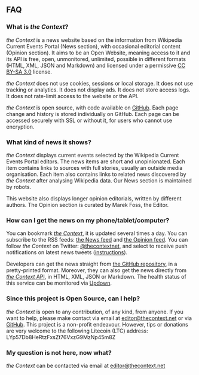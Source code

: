 
## FAQ

### What is *the Context*?

*the Context* is a news website based on the information from Wikipedia Current Events Portal (News section), with occasional editorial content (Opinion section). It aims to be an Open Website, meaning access to it and its API is free, open, unmonitored, unlimited, possible in different formats (HTML, XML, JSON and Markdown) and licensed under a permissive [CC BY-SA 3.0](https://en.wikipedia.org/wiki/Wikipedia:Text_of_Creative_Commons_Attribution-ShareAlike_3.0_Unported_License) license.

*the Context* does not use cookies, sessions or local storage. It does not use tracking or analytics. It does not display ads. It does not store access logs. It does not rate-limit access to the website or the API.

*the Context* is open source, with code available on [GitHub](https://github.com/thecontextnet/public). Each page change and history is stored individually on GitHub. Each page can be accessed securely with SSL or without it, for users who cannot use encryption.

### What kind of news it shows?

*the Context* displays current events selected by the Wikipedia Current Events Portal editors. The news items are short and unopinionated. Each item contains links to sources with full stories, usually an outside media organisation. Each item also contains links to related news discovered by *the Context* after analysing Wikipedia data. Our News section is maintained by robots.

This website also displays longer opinion editorials, written by different authors. The Opinion section is curated by Marek Foss, the Editor.

### How can I get the news on my phone/tablet/computer?

You can bookmark [*the Context*](https://thecontext.net), it is updated several times a day. You can subscribe to the RSS feeds: [the News feed](http://thecontext.net/index_rss.xml) and [the Opinion feed](http://thecontext.net/opinion_rss.xml). You can follow *the Context* on Twitter: [@thecontextnet](https://twitter.com/thecontextnet), and select to receive push notifications on latest news tweets ([instructions](https://support.twitter.com/articles/20169887?lang=en#iOS)).

Developers can get the news straight from [the GitHub repository](https://github.com/thecontextnet/public), in a pretty-printed format. Moreover, they can also get the news directly from [*the Context* API](/api), in HTML, XML, JSON or Markdown. The health status of this service can be monitored via [Updown](http://status.thecontext.net).

### Since this project is Open Source, can I help?

*the Context* is open to any contribution, of any kind, from anyone. If you want to help, please make contact via email at [editor@thecontext.net](mailto:editor@thecontext.net) or via [GitHub](https://github.com/thecontextnet). This project is a non-profit endeavour. However, tips or donations are very welcome to the following Litecoin (LTC) address: LYp57Db8HeRtzFxsZt76VxzG9MzNp45m8Z

### My question is not here, now what?

*the Context* can be contacted via email at [editor@thecontext.net](mailto:editor@thecontext.net)